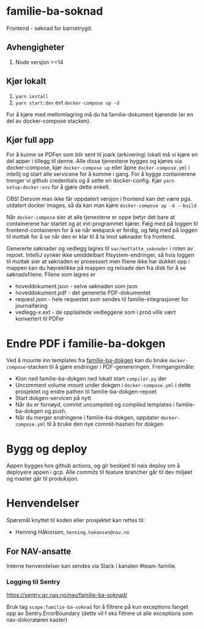 # familie-ba-soknad

Frontend - søknad for barnetrygd.

## Avhengigheter
1. Node versjon >=14

## Kjør lokalt


1. `yarn install`
2. `yarn start:dev` evt `docker-compose up -d`

For å kjøre med mellomlagring må du ha familie-dokument kjørende (er en del av docker-compose stacken). 

## Kjør full app
For å kunne se PDFen som blir sent til joark (arkivering) lokalt må vi kjøre en del apper i tillegg til denne.
Alle disse tjenestene bygges og kjøres via docker-compose, kjør `docker-compose up` eller åpne `docker-compose.yml`
i intellij og start alle servicene for å komme i gang. For å bygge containerene trenger vi github credentials
og å sette en docker-config. Kjør `yarn setup:docker:env` for å gjøre dette enkelt.

OBS! Dersom man ikke får oppdatert versjon i frontend kan det være pga. utdatert docker images, så da kan man kjøre `docker-compose up -d --build`

Når `docker-compose` sier at alle tjenestene er oppe betyr det bare at containerene har startet og at init-programmet
kjører. Følg med på loggen til frontend-containeren for å se når webpack er ferdig, og følg med på loggen til mottak
for å se når den er klar til å ta imot søknader fra frontend.

Genererte søknader og vedlegg lagres til `var/mottatte_soknader` i roten av repoet. IntelliJ synker ikke umiddelbart
filsystem-endringer, så hvis loggen til mottak sier at søknaden er prosessert men filene ikke har dukket opp i mappen
kan du høyreklikke på mappen og reloade den fra disk for å se søknadsfilene. Filene som lagres er

* hoveddokument.json - selve søknaden som json
* hoveddokument.pdf - det genererte PDF-dokumentet
* request.json - hele requestet som sendes til familie-integrasjoner for journalføring
* vedlegg-x.ext - de opplastede vedleggene som i prod ville vært konvertert til PDFer

# Endre PDF i familie-ba-dokgen
Ved å mounte inn templates fra [familie-ba-dokgen](https://github.com/navikt/familie-ba-dokgen) kan du bruke
`docker-compose`-stacken til å gjøre endringer i PDF-genereringen. Fremgangsmåte:

* Klon ned familie-ba-dokgen ned lokalt start `compiler.py` der
* Uncomment volume mount under dokgen i `docker-compose.yml` i dette prosjektet og endre pathen til familie-ba-dokgen-repoet
* Start dokgen-servicen på nytt
* Når du er fornøyd, commit uncompiled og compiled templates i familie-ba-dokgen og push.
* Når du merger endringene i familie-ba-dokgen, oppdater `docker-compose.yml` til å bruke den nye commit-hashen for dokgen

# Bygg og deploy
Appen bygges hos github actions, og gir beskjed til nais deploy om å deployere appen i gcp. Alle commits til feature brancher går til dev miljøet og master går til produksjon.

# Henvendelser

Spørsmål knyttet til koden eller prosjektet kan rettes til:

* Henning Håkonsen, `henning.hakonsen@nav.no`

## For NAV-ansatte

Interne henvendelser kan sendes via Slack i kanalen #team-familie.


### Logging til Sentry
https://sentry.gc.nav.no/nav/familie-ba-soknad/

Bruk tag ``` scope:familie-ba-soknad ``` for å filtrere på kun exceptions fanget opp av Sentry.ErrorBoundary (dette vil f eks filtrere ut alle exceptions som nav-dokoratøren kaster)
